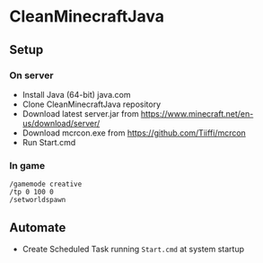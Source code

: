 # CleanMinecraftJava

## Setup

### On server

- Install Java (64-bit) java.com
- Clone CleanMinecraftJava repository
- Download latest server.jar from https://www.minecraft.net/en-us/download/server/
- Download mcrcon.exe from https://github.com/Tiiffi/mcrcon
- Run Start.cmd

### In game

```minecraft
/gamemode creative
/tp 0 100 0
/setworldspawn
```

## Automate

- Create Scheduled Task running `Start.cmd` at system startup
